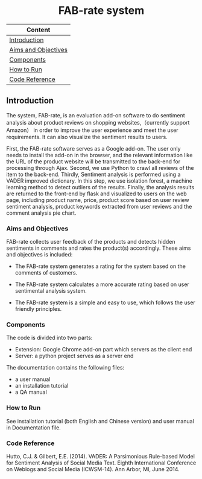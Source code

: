 # <center>FAB-rate system</center>

| Content                                     |
| ------------------------------------------- |
| [Introduction](#introduction)               |
| [Aims and Objectives](#Aims-and-Objectives) |
| [Components](#components)                   |
| [How to Run](#how-to-run)                   |
| [Code Reference](#Code-Reference)           |



Introduction
----------------------


The system, FAB-rate, is an evaluation add-on software to do sentiment analysis about product reviews on shopping websites,（currently support Amazon） in order to improve the user experience and meet the user requirements. It can also visualize the  sentiment results to users. 

First, the FAB-rate software serves as a Google add-on. The user only needs to install the add-on in the browser, and the relevant information like the URL of the product website  will be transmitted to the back-end for processing through Ajax. Second, we use Python to crawl all reviews of the item to the back-end. Thirdly, Sentiment analysis is  performed using a VADER improved dictionary. In this step,  we use isolation forest, a machine learning method to detect outliers of the results. Finally, the analysis results are returned to the front-end by flask and visualized to users on the web page, including product name, price, product score based on user review sentiment analysis, product keywords extracted from user reviews and the comment analysis pie chart.



### Aims and Objectives

FAB-rate collects user feedback of the products and detects hidden sentiments in comments and rates the product(s) accordingly. These aims and objectives is included:

- The FAB-rate system generates a rating for the system based on the comments of customers.

- The FAB-rate system calculates a more accurate rating based on user sentimental analysis system.

- The FAB-rate system is a simple and easy to use, which follows the user friendly principles.




### Components

The code is divided into two parts: 

- Extension: Google Chrome add-on part which servers as the client end
- Server: a python project serves as a server end

The documentation contains the following files:

- a user manual
- an installation tutorial
- a QA manual



### How to Run

See installation tutorial (both English and Chinese version) and user manual in Documentation file. 



### Code Reference

Hutto, C.J. & Gilbert, E.E. (2014). VADER: A Parsimonious Rule-based Model for Sentiment Analysis of Social Media Text. Eighth International Conference on Weblogs and Social Media (ICWSM-14). Ann Arbor, MI, June 2014.

